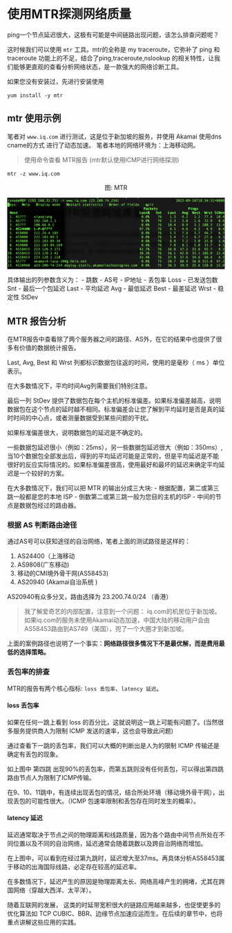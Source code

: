 # 使用MTR探测网络质量

ping一个节点延迟很大，这极有可能是中间链路出现问题，该怎么排查问题呢？

这时候我们可以使用 `mtr` 工具。mtr的全称是 my traceroute，它弥补了 ping 和 traceroute 功能上的不足，结合了ping,traceroute,nslookup 的相关特性，让我们能够更直观的查看分析网络状态，是一款强大的网络诊断工具。


如果您没有安装过，先进行安装使用

```
yum install -y mtr
```

## mtr 使用示例

笔者对 `www.iq.com` 进行测试，这是位于新加坡的服务，并使用 Akamai 使用dns cname的方式 进行了动态加速。 笔者本地的网络环境为：上海移动网。

> 使用命令查看 MTR报告 (mtr默认使用ICMP进行网络探测)

```
mtr -z www.iq.com
```

<div  align="center">
	<p>图: MTR</p>
	<img src="/assets/mtr.png" width = "600"  align=center />
</div>

具体输出的列参数含义为：
	- 跳数
	- AS号
	- IP地址
	- 丢包率 Loss
	- 已发送包数 Snt
	- 最后一个包延迟 Last
	- 平均延迟 Avg
	- 最低延迟 Best
	- 最差延迟 Wrst
	- 稳定性 StDev

## MTR 报告分析

在MTR报告中查看除了两个服务器之间的路径、AS外，在它的结果中也提供了很多有价值的数据统计报告。

Last, Avg, Best 和 Wrst 列都标识数据包往返的时间，使用的是毫秒（ ms ）单位表示。

在大多数情况下，平均时间Avg列需要我们特别注意。

最后一列 StDev 提供了数据包在每个主机的标准偏差。如果标准偏差越高，说明数据包在这个节点的延时越不相同。标准偏差会让您了解到平均延时是否是真的延时时间的中心点，或者测量数据受到某些问题的干扰。

如果标准偏差很大，说明数据包的延迟是不确定的。

一些数据包延迟很小（例如：25ms），另一些数据包延迟很大（例如：350ms）, 当10个数据包全部发出后，得到的平均延迟可能是正常的，但是平均延迟是不能很好的反应实际情况的。如果标准偏差很高，使用最好和最坏的延迟来确定平均延迟是一个较好的方案。

在大多数情况下，我们可以把 MTR 的输出分成三大块:
	- 根据配置，第二或第三跳一般都是您的本地 ISP
	- 倒数第二或第三跳一般为您目的主机的ISP
	- 中间的节点是数据包经过的路由器。


### 根据 AS 判断路由途径

通过AS号可以获知途径的自治网络，笔者上面的测试路径是这样的：

1. AS24400（上海移动
2. AS9808(广东移动)
3. 移动的CMI境外骨干网(AS58453)
4. AS20940 (Akamai自治系统 )  

AS20940有众多分叉，路由选择为 23.200.74.0/24 （香港）

> 我了解爱奇艺的内部配置，注意到一个问题： iq.com的机房位于新加坡。如果iq.com的服务未使用Akamai动态加速，中国大陆的移动用户会由AS58453路由到AS749（美国），兜了一个大圈才到新加坡。

上面的案例路径也说明了一个事实：**网络路径很多情况下不是最优解，而是费用最低的选择策略。**



### 丢包率的排查

MTR的报告有两个核心指标: `loss 丢包率`、`latency 延迟`。

#### loss 丢包率

如果在任何一跳上看到 loss 的百分比，这就说明这一跳上可能有问题了。(当然很多服务提供商人为限制 ICMP 发送的速率，这也会导致此问题)

通过查看下一跳的丢包率，我们可以大概的判断出是人为的限制 ICMP 传输还是确定有丢包的现象。

如上图中 第四跳 出现90%的丢包率，而第五跳则没有任何丢包，可以得出第四跳路由节点人为限制了ICMP传输。

在9、10、11跳中，有连续出现丢包的情况，结合所处环境（移动境外骨干网），出现丢包的可能性很大。（ICMP 包速率限制和丢包存在同时发生的概率）。

#### latency 延迟

延迟通常取决于节点之间的物理距离和线路质量，因为各个路由中间节点所处在不同位置以及不同的自治网络，延迟通常会随着跳数以及跨自治网络而增加。

在上图中，可以看到在经过第九跳时，延迟增大至37ms。再具体分析AS58453属于移动的出海国际线路，必定存在较高的延迟率。

在多数情况下，延迟产生的原因是物理距离太长、网络高峰产生的拥堵，尤其在跨国网络（穿越大西洋、太平洋）。


随着互联网的发展， 这类的时延带宽积很大的链路应用越来越多，也促使更多的优化算法如 TCP  CUBIC、BBR、边缘节点加速应运而生。在后续的章节中，也将重点讲解这些应用的实践。